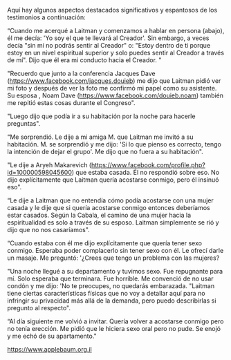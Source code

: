 Aquí hay algunos aspectos destacados significativos y espantosos de los testimonios a continuación:

“Cuando me acerqué a Laitman y comenzamos a hablar en persona (abajo), él me decía: 'Yo soy el que te llevará al Creador'.
Sin embargo, a veces decía "sin mí no podrás sentir al Creador" o: "Estoy dentro de ti porque estoy en un nivel espiritual superior y solo puedes sentir al Creador a través de mí". Dijo que él era mi conducto hacia el Creador. "

"Recuerdo que junto a la conferencia Jacques Dave (https://www.facebook.com/jacques.douieb) me dijo que Laitman pidió ver mi foto y después de ver la foto me confirmó mi papel como su asistente. Su esposa , Noam Dave (https://www.facebook.com/douieb.noam) también me repitió estas cosas durante el Congreso".

"Luego dijo que podía ir a su habitación por la noche para hacerle preguntas".

“Me sorprendió. Le dije a mi amiga M. que Laitman me invitó a su habitación. M. se sorprendió y me dijo: 'Si lo que pienso es correcto, tengo la intención de dejar el grupo'. Me dijo que no fuera a su habitación".

"Le dije a Aryeh Makarevich (https://www.facebook.com/profile.php?id=100000598045600) que estaba casada. Él no respondió sobre eso. No dijo explícitamente que Laitman quería acostarse conmigo, pero él insinuó eso".

“Le dije a Laitman que no entendía cómo podía acostarse con una mujer casada y le dije que si quería acostarse conmigo entonces deberíamos estar casados. Según la Cabala, el camino de una mujer hacia la espiritualidad es solo a través de su esposo. Laitman simplemente se rió y dijo que no nos casaríamos".

“Cuando estaba con él me dijo explícitamente que quería tener sexo conmigo. Esperaba poder complacerlo sin tener sexo con él. Le ofrecí darle un masaje. Me preguntó: '¿Crees que tengo un problema con las mujeres?

"Una noche llegué a su departamento y tuvimos sexo. Fue repugnante para mí. Solo esperaba que terminara. Fue horrible. Me convenció de no usar condón y me dijo: 'No te preocupes, no quedarás embarazada. "Laitman tiene ciertas características físicas que no voy a detallar aquí para no infringir su privacidad más allá de la demanda, pero puedo describirlas si pregunto al respecto".

“Al día siguiente me volvió a invitar. Quería volver a acostarse conmigo pero no tenía erección. Me pidió que le hiciera sexo oral pero no pude. Se enojó y me echó de su apartamento."

https://www.applebaum.org.il
